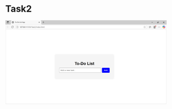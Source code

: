 # Task2
![image_alt](https://github.com/janaganiyamini/Task2/blob/03e19b69df6f81d205629029081cbce0b02a9125/2-1.png)
